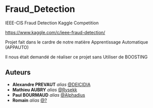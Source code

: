 # Fraud_Detection
IEEE-CIS Fraud Detection Kaggle Competition

https://www.kaggle.com/c/ieee-fraud-detection/

Projet fait dans le cardre de notre matière Apprentissage Automatique (APPAUTO)

Il nous était demandé de réaliser ce projet sans Utiliser de BOOSTING


## Auteurs

* **Alexandre PREVAUT** _alias_ [@DEICIDIA](https://github.com/AlexPrevot)
* **Mathieu AUBRY** _alias_ [@Rysekk](https://github.com/rezatera854)
* **Paul BOURMAUD** _alias_ [@Alphadius](https://github.com/Alphadius)
* **Romain** _alias_ [@?](https://github.com/Alphadius)
